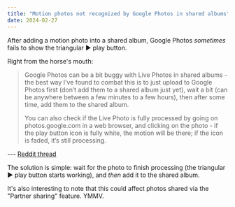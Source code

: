 ```yaml
---
title: "Motion photos not recognized by Google Photos in shared albums"
date: 2024-02-27
---
```

After adding a motion photo into a shared album, Google Photos *sometimes* fails to show the triangular ▶ play button.

Right from the horse's mouth:

> Google Photos can be a bit buggy with Live Photos in shared albums - the best way I’ve found to combat this is to just upload to Google Photos first (don’t add them to a shared album just yet), wait a bit (can be anywhere between a few minutes to a few hours), then after some time, add them to the shared album.
>
> You can also check if the Live Photo is fully processed by going on photos.google.com in a web browser, and clicking on the photo - if the play button icon is fully white, the motion will be there; if the icon is faded, it’s still processing.

--- [Reddit thread](https://www.reddit.com/r/googlephotos/comments/vhjjn6/comment/id7tn0i/)

The solution is simple: wait for the photo to finish processing (the triangular ▶ play button starts working), and *then* add it to the shared album.

It's also interesting to note that this could affect photos shared via the "Partner sharing" feature.  YMMV.
